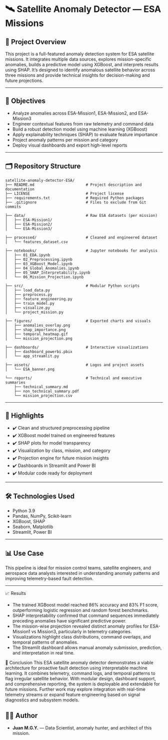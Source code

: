 

# 🛰️ Satellite Anomaly Detector — ESA Missions

## 📌 Project Overview

This project is a full-featured anomaly detection system for ESA satellite missions. It integrates multiple data sources, explores mission-specific anomalies, builds a predictive model using XGBoost, and interprets results using SHAP. It’s designed to identify anomalous satellite behavior across three missions and provide technical insights for decision-making and future projections.

---

## 🧠 Objectives

- Analyze anomalies across ESA-Mission1, ESA-Mission2, and ESA-Mission3  
- Engineer contextual features from raw telemetry and command data  
- Build a robust detection model using machine learning (XGBoost)  
- Apply explainability techniques (SHAP) to evaluate feature importance  
- Project anomaly patterns per mission and category  
- Deploy visual dashboards and export high-level reports  

---

## 🗂️ Repository Structure

```
satellite-anomaly-detector-ESA/
├── README.md                       # Project description and documentation
├── LICENSE                         # Project license
├── requirements.txt                # Required Python packages
├── .gitignore                      # Files to exclude from Git commits

├── data/                           # Raw ESA datasets (per mission)
│   ├── ESA-Mission1/
│   ├── ESA-Mission2/
│   └── ESA-Mission3/

├── processed/                      # Cleaned and engineered dataset
│   └── features_dataset.csv

├── notebooks/                      # Jupyter notebooks for analysis
│   ├── 01_EDA.ipynb
│   ├── 02_Preprocessing.ipynb
│   ├── 03_XGBoost_Model.ipynb
│   ├── 04_Global_Anomalies.ipynb
│   ├── 05_SHAP_Interpretability.ipynb
│   └── 06_Mission_Projection.ipynb

├── src/                            # Modular Python scripts
│   ├── load_data.py
│   ├── preprocess.py
│   ├── feature_engineering.py
│   ├── train_model.py
│   ├── visualize.py
│   └── project_mission.py

├── figures/                        # Exported charts and visuals
│   ├── anomalies_overlay.png
│   ├── shap_importance.png
│   ├── temporal_heatmap.gif
│   └── mission_projection.png

├── dashboards/                     # Interactive visualizations
│   ├── dashboard_powerbi.pbix
│   └── app_streamlit.py

├── assets/                         # Logos and project assets
│   └── ESA_banner.png

└── reports/                        # Technical and executive summaries
    ├── technical_summary.md
    ├── non_technical_summary.pdf
    └── mission_projection.csv
```

---

## 🚀 Highlights

- ✔️ Clean and structured preprocessing pipeline
- ✔️ XGBoost model trained on engineered features
- ✔️ SHAP plots for model transparency
- ✔️ Visualization by class, mission, and category
- ✔️ Projection engine for future mission insights
- ✔️ Dashboards in Streamlit and Power BI
- ✔️ Modular code ready for deployment

---

## 🛠️ Technologies Used

- Python 3.9  
- Pandas, NumPy, Scikit-learn  
- XGBoost, SHAP  
- Seaborn, Matplotlib  
- Streamlit, Power BI  

---

## 📊 Use Case

This pipeline is ideal for mission control teams, satellite engineers, and aerospace data analysts interested in understanding anomaly patterns and improving telemetry-based fault detection.

---

📈 Results
- The trained XGBoost model reached 86% accuracy and 83% F1 score, outperforming logistic regression and random forest benchmarks.
- SHAP interpretability confirmed that command sequences immediately preceding anomalies have significant predictive power.
- The mission-wise projection revealed distinct anomaly profiles for ESA-Mission1 vs Mission3, particularly in telemetry categories.
- Visualizations highlight class distributions, command overlaps, and temporal patterns of anomalies.
- The Streamlit dashboard allows manual anomaly submission, prediction, and interpretation in real time.

🧾 Conclusion
This ESA satellite anomaly detector demonstrates a viable architecture for proactive fault detection using interpretable machine learning. It combines telemetry, command logs, and temporal patterns to flag irregular satellite behavior. With modular design, dashboard support, and comprehensive reporting, the system is deployable and extendable for future missions. Further work may explore integration with real-time telemetry streams or expand feature engineering based on signal diagnostics and subsystem models.




## 👨‍🚀 Author

- **Juan M.G.Y.** — Data Scientist, anomaly hunter, and architect of this mission.

